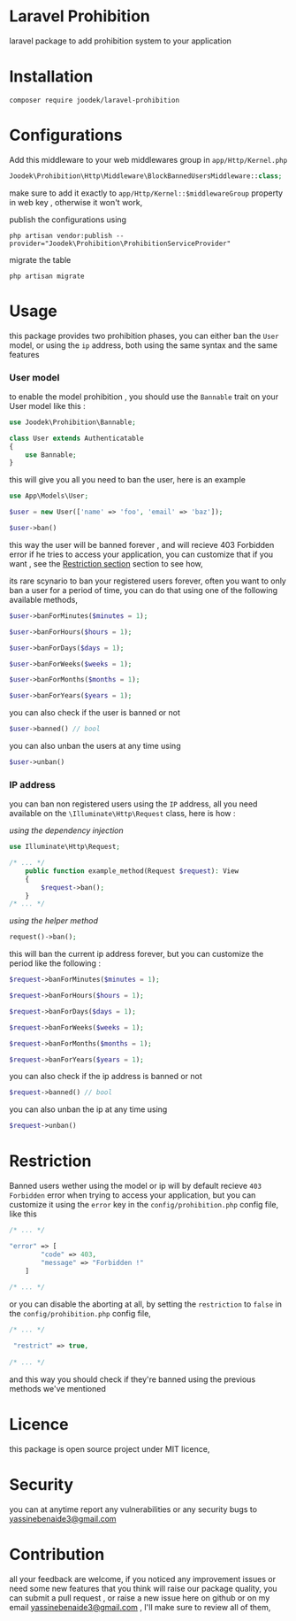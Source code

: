 # Laravel Prohibition
laravel package to add prohibition system to your application

# Installation
```shell
composer require joodek/laravel-prohibition 
```
# Configurations
 Add this middleware to your web middlewares group in `app/Http/Kernel.php`

```php
Joodek\Prohibition\Http\Middleware\BlockBannedUsersMiddleware::class;
```

make sure to add it exactly to `app/Http/Kernel::$middlewareGroup` property in web key , otherwise it won't work,

 publish the configurations using 
```shell
php artisan vendor:publish --provider="Joodek\Prohibition\ProhibitionServiceProvider"
```

 migrate the table 
```shell
php artisan migrate
```
# Usage
this package provides two prohibition phases, you can either ban the `User` model, or using the `ip` address, both
using the same syntax and the same features

### User model
to enable the model prohibition , you should use the `Bannable` trait on your User model like this : 
```php
use Joodek\Prohibition\Bannable;

class User extends Authenticatable
{
    use Bannable;
}

```
this will give you all you need to ban the user, here is an example 
```php
use App\Models\User;

$user = new User(['name' => 'foo', 'email' => 'baz']);

$user->ban()
```
this way the user will be banned forever , and will recieve 403 Forbidden error if he tries to access your application, you can customize that if you want , see the [Restriction section](#restriction) section to see how, 

its rare scynario to ban your registered users forever, often you want to only ban a user for a period of time, you can do that using one of the following available methods,
```php
$user->banForMinutes($minutes = 1);

$user->banForHours($hours = 1);

$user->banForDays($days = 1);

$user->banForWeeks($weeks = 1);

$user->banForMonths($months = 1);

$user->banForYears($years = 1);
```
you can also check if the user is banned or not
```php
$user->banned() // bool
```

you can also unban the users at any time using 
```php
$user->unban()
```

### IP address
you can ban non registered users using the `IP` address, all you need available on the `\Illuminate\Http\Request` class, here is how :

*using the dependency injection*
```php
use Illuminate\Http\Request;

/* ... */
    public function example_method(Request $request): View
    {
        $request->ban();
    }
/* ... */
```

*using the helper method*
```php
request()->ban();
```

this will ban the current ip address forever, but you can customize the period like the following :

```php
$request->banForMinutes($minutes = 1);

$request->banForHours($hours = 1);

$request->banForDays($days = 1);

$request->banForWeeks($weeks = 1);

$request->banForMonths($months = 1);

$request->banForYears($years = 1);
```
you can also check if the ip address is banned or not
```php
$request->banned() // bool
```

you can also unban the ip at any time using 
```php
$request->unban()
```

# Restriction
Banned users wether using the model or ip will by default recieve `403 Forbidden` error when trying to access your application,
but you can customize it using the `error` key in the `config/prohibition.php` config file, like this 
```php
/* ... */

"error" => [
        "code" => 403,
        "message" => "Forbidden !"
    ]
    
/* ... */
```
or you can disable the aborting at all,  by setting the `restriction` to `false` in the `config/prohibition.php` config file,
```php
/* ... */

 "restrict" => true,
    
/* ... */
```

and this way you should check if they're banned using the previous methods we've mentioned

# Licence
this package is open source project under MIT licence,

# Security
you can at anytime report any vulnerabilities or any security bugs to [yassinebenaide3@gmail.com](mailto://yassinebenaide3@gmail.com) 

# Contribution
all your feedback are welcome, if you noticed any improvement issues or need some new features that you think will raise our package quality, you can submit a pull request , or raise a new issue here on github or on my email [yassinebenaide3@gmail.com](mailto://yassinebenaide3@gmail.com) , I'll make sure to review all of them,
